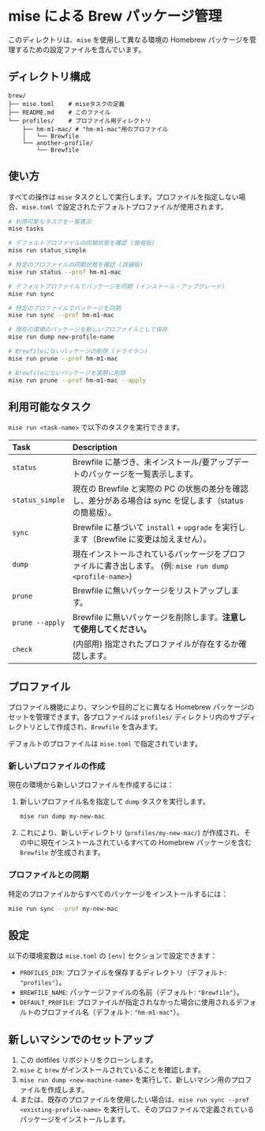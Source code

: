 # mise による Brew パッケージ管理

このディレクトリは、`mise` を使用して異なる環境の Homebrew パッケージを管理するための設定ファイルを含んでいます。

## ディレクトリ構成

```plain
brew/
├── mise.toml    # miseタスクの定義
├── README.md    # このファイル
└── profiles/    # プロファイル用ディレクトリ
    ├── hm-m1-mac/ # "hm-m1-mac"用のプロファイル
    │   └── Brewfile
    └── another-profile/
        └── Brewfile
```

## 使い方

すべての操作は `mise` タスクとして実行します。プロファイルを指定しない場合、`mise.toml` で設定されたデフォルトプロファイルが使用されます。

```bash
# 利用可能なタスクを一覧表示
mise tasks

# デフォルトプロファイルの同期状態を確認 (簡易版)
mise run status_simple

# 特定のプロファイルの同期状態を確認 (詳細版)
mise run status --prof hm-m1-mac

# デフォルトプロファイルでパッケージを同期 (インストール・アップグレード)
mise run sync

# 特定のプロファイルでパッケージを同期
mise run sync --prof hm-m1-mac

# 現在の環境のパッケージを新しいプロファイルとして保存
mise run dump new-profile-name

# Brewfileにないパッケージの削除 (ドライラン)
mise run prune --prof hm-m1-mac

# Brewfileにないパッケージを実際に削除
mise run prune --prof hm-m1-mac --apply
```

## 利用可能なタスク

`mise run <task-name>` で以下のタスクを実行できます。

| Task            | Description                                                                                             |
| :-------------- | :------------------------------------------------------------------------------------------------------ |
| `status`        | Brewfile に基づき、未インストール/要アップデートのパッケージを一覧表示します。                          |
| `status_simple` | 現在の Brewfile と実際の PC の状態の差分を確認し、差分がある場合は sync を促します（status の簡易版）。 |
| `sync`          | Brewfile に基づいて `install` + `upgrade` を実行します（Brewfile に変更は加えません）。                 |
| `dump`          | 現在インストールされているパッケージをプロファイルに書き出します。 (例: `mise run dump <profile-name>`) |
| `prune`         | Brewfile に無いパッケージをリストアップします。                                                         |
| `prune --apply` | Brewfile に無いパッケージを削除します。**注意して使用してください。**                                   |
| `check`         | (内部用) 指定されたプロファイルが存在するか確認します。                                                 |

## プロファイル

プロファイル機能により、マシンや目的ごとに異なる Homebrew パッケージのセットを管理できます。各プロファイルは `profiles/` ディレクトリ内のサブディレクトリとして作成され、`Brewfile` を含みます。

デフォルトのプロファイルは `mise.toml` で指定されています。

### 新しいプロファイルの作成

現在の環境から新しいプロファイルを作成するには：

1. 新しいプロファイル名を指定して `dump` タスクを実行します。

   ```bash
   mise run dump my-new-mac
   ```

2. これにより、新しいディレクトリ (`profiles/my-new-mac/`) が作成され、その中に現在インストールされているすべての Homebrew パッケージを含む `Brewfile` が生成されます。

### プロファイルとの同期

特定のプロファイルからすべてのパッケージをインストールするには：

```bash
mise run sync --prof my-new-mac
```

## 設定

以下の環境変数は `mise.toml` の `[env]` セクションで設定できます：

- `PROFILES_DIR`: プロファイルを保存するディレクトリ（デフォルト: `"profiles"`）。
- `BREWFILE_NAME`: パッケージファイルの名前（デフォルト: `"Brewfile"`）。
- `DEFAULT_PROFILE`: プロファイルが指定されなかった場合に使用されるデフォルトのプロファイル名（デフォルト: `"hm-m1-mac"`）。

## 新しいマシンでのセットアップ

1. この dotfiles リポジトリをクローンします。
2. `mise` と `brew` がインストールされていることを確認します。
3. `mise run dump <new-machine-name>` を実行して、新しいマシン用のプロファイルを作成します。
4. または、既存のプロファイルを使用したい場合は、`mise run sync --prof <existing-profile-name>` を実行して、そのプロファイルで定義されているパッケージをインストールします。
